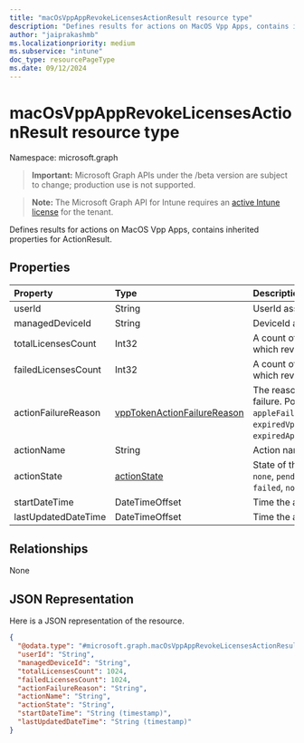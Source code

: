 ```yaml
---
title: "macOsVppAppRevokeLicensesActionResult resource type"
description: "Defines results for actions on MacOS Vpp Apps, contains inherited properties for ActionResult."
author: "jaiprakashmb"
ms.localizationpriority: medium
ms.subservice: "intune"
doc_type: resourcePageType
ms.date: 09/12/2024
---
```


# macOsVppAppRevokeLicensesActionResult resource type

Namespace: microsoft.graph

> **Important:** Microsoft Graph APIs under the /beta version are subject to change; production use is not supported.

> **Note:** The Microsoft Graph API for Intune requires an [active Intune license](https://go.microsoft.com/fwlink/?linkid=839381) for the tenant.

Defines results for actions on MacOS Vpp Apps, contains inherited properties for ActionResult.

## Properties
|Property|Type|Description|
|:---|:---|:---|
|userId|String|UserId associated with the action.|
|managedDeviceId|String|DeviceId associated with the action.|
|totalLicensesCount|Int32|A count of the number of licenses for which revoke was attempted.|
|failedLicensesCount|Int32|A count of the number of licenses for which revoke failed.|
|actionFailureReason|[vppTokenActionFailureReason](../resources/intune-shared-vpptokenactionfailurereason.md)|The reason for the revoke licenses action failure. Possible values are: `none`, `appleFailure`, `internalError`, `expiredVppToken`, `expiredApplePushNotificationCertificate`.|
|actionName|String|Action name|
|actionState|[actionState](../resources/intune-shared-actionstate.md)|State of the action. Possible values are: `none`, `pending`, `canceled`, `active`, `done`, `failed`, `notSupported`.|
|startDateTime|DateTimeOffset|Time the action was initiated|
|lastUpdatedDateTime|DateTimeOffset|Time the action state was last updated|

## Relationships
None

## JSON Representation
Here is a JSON representation of the resource.
<!-- {
  "blockType": "resource",
  "@odata.type": "microsoft.graph.macOsVppAppRevokeLicensesActionResult"
}
-->
``` json
{
  "@odata.type": "#microsoft.graph.macOsVppAppRevokeLicensesActionResult",
  "userId": "String",
  "managedDeviceId": "String",
  "totalLicensesCount": 1024,
  "failedLicensesCount": 1024,
  "actionFailureReason": "String",
  "actionName": "String",
  "actionState": "String",
  "startDateTime": "String (timestamp)",
  "lastUpdatedDateTime": "String (timestamp)"
}
```
